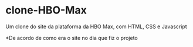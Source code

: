 # clone-HBO-Max
Um clone do site da plataforma da HBO Max, com HTML, CSS e Javascript   <br />

*De acordo de como era o site no dia que fiz o projeto
